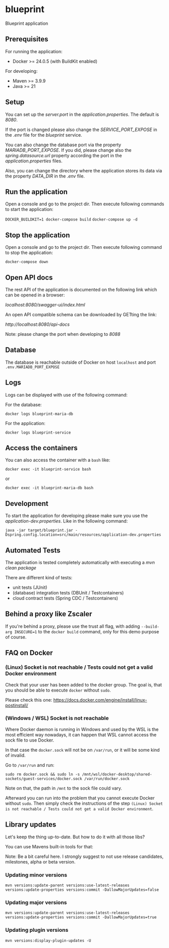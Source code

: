 # blueprint

Blueprint application

## Prerequisites

For running the application:

* Docker >= 24.0.5 (with BuildKit enabled)

For developing:

* Maven >= 3.9.9
* Java >= 21

## Setup

You can set up the *server.port* in the *application.properties*. The default is *8080*. 

If the port is changed please also change the *SERVICE_PORT_EXPOSE* in the *.env* file for the *blueprint* service.

You can also change the database port via the property *MARIADB_PORT_EXPOSE*. If you did, please change also the 
*spring.datasource.url* property according the port in the *application.properties* files.

Also, you can change the directory where the application stores its data via the property *DATA_DIR* in the *.env* file.

## Run the application

Open a console and go to the project dir. Then execute following commands to start the application:

``DOCKER_BUILDKIT=1 docker-compose build``
``docker-compose up -d``

## Stop the application

Open a console and go to the project dir. Then execute following command to stop the application:

``docker-compose down``

## Open API docs

The rest API of the application is documented on the following link which can be opened in a browser:

*localhost:8080/swagger-ui/index.html*

An open API compatible schema can be downloaded by GETting the link:

*http://localhost:8080/api-docs*

Note: please change the port when developing to *8088*

## Database

The database is reachable outside of Docker on host ``localhost`` and port ``.env.MARIADB_PORT_EXPOSE``

## Logs

Logs can be displayed with use of the following command:

For the database:

``docker logs blueprint-maria-db``

For the application:

``docker logs blueprint-service``

## Access the containers

You can also access the container with a `bash` like:

``docker exec -it blueprint-service bash``

or 

``docker exec -it blueprint-maria-db bash``

## Development

To start the application for developing please make sure you use the *application-dev.properties*. 
Like in the following command:

``
java -jar target/blueprint.jar -Dspring.config.location=src/main/resources/application-dev.properties
``

## Automated Tests

The application is tested completely automatically with executing a *mvn clean package*

There are different kind of tests:

* unit tests (JUnit)
* (database) integration tests (DBUnit / Testcontainers)
* cloud contract tests (Spring CDC / Testcontainers)

## Behind a proxy like Zscaler

If you're behind a proxy, please use the trust all flag, with adding `--build-arg INSECURE=1` to the `docker build` 
command, only for this demo purpose of course.

## FAQ on Docker

### (Linux) Socket is not reachable / Tests could not get a valid Docker environment

Check that your user has been added to the docker group. The goal is, that you should be able to execute `docker` without `sudo`.

Please check this one: https://docs.docker.com/engine/install/linux-postinstall/

### (Windows / WSL) Socket is not reachable

Where Docker daemon is running in Windows and used by the WSL is the most efficient way nowadays, it can happen that WSL 
cannot access the sock file to use Docker. 

In that case the `docker.sock` will not be on `/var/run`, or it will be some kind of invalid.

Go to `/var/run` and run:

`sudo rm docker.sock && sudo ln -s /mnt/wsl/docker-desktop/shared-sockets/guest-services/docker.sock /var/run/docker.sock`

Note on that, the path in `/mnt` to the sock file could vary.

Afterward you can run into the problem that you cannot execute Docker without `sudo`. Then simply check the instructions 
of the step `(Linux) Socket is not reachable / Tests could not get a valid Docker environment`.

## Library updates

Let's keep the thing up-to-date. But how to do it with all those libs?

You can use Mavens built-in tools for that:

Note: Be a bit careful here. I strongly suggest to not use release candidates, milestones, alpha or beta version.

### Updating minor versions

``mvn versions:update-parent versions:use-latest-releases versions:update-properties versions:commit -DallowMajorUpdates=false``

### Updating major versions

``mvn versions:update-parent versions:use-latest-releases versions:update-properties versions:commit -DallowMajorUpdates=true``

### Updating plugin versions

``mvn versions:display-plugin-updates -U``